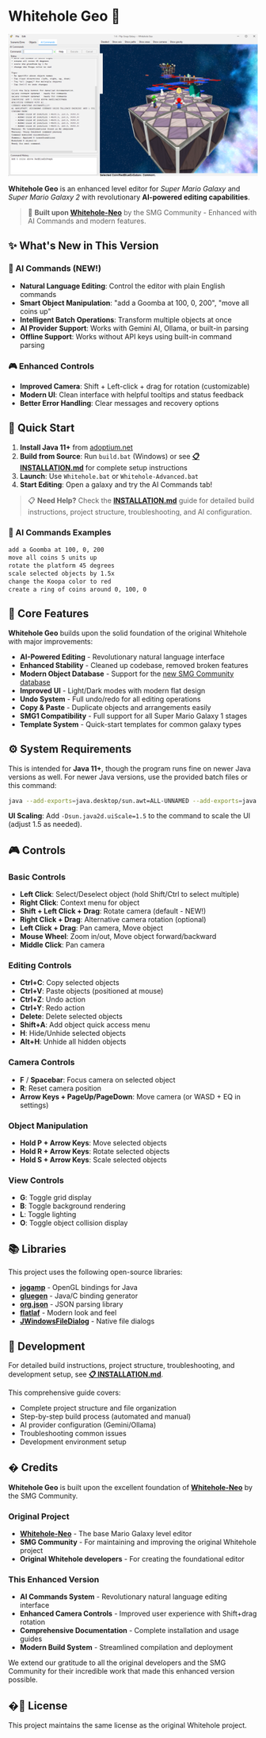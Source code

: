# Whitehole Geo 🌟

![Editing Flip-Swap Galaxy](https://github.com/TheProtaganist/Whitehole-Geo/blob/main/images/ExampleImage.png)

**Whitehole Geo** is an enhanced level editor for *Super Mario Galaxy* and *Super Mario Galaxy 2* with revolutionary **AI-powered editing capabilities**.

> 🙏 **Built upon [Whitehole-Neo](https://github.com/SMGCommunity/Whitehole-Neo)** by the SMG Community - Enhanced with AI Commands and modern features.

## ✨ What's New in This Version

### 🤖 AI Commands (NEW!)

- **Natural Language Editing**: Control the editor with plain English commands
- **Smart Object Manipulation**: "add a Goomba at 100, 0, 200", "move all coins up"
- **Intelligent Batch Operations**: Transform multiple objects at once
- **AI Provider Support**: Works with Gemini AI, Ollama, or built-in parsing
- **Offline Support**: Works without API keys using built-in command parsing

### 🎮 Enhanced Controls

- **Improved Camera**: Shift + Left-click + drag for rotation (customizable)
- **Modern UI**: Clean interface with helpful tooltips and status feedback
- **Better Error Handling**: Clear messages and recovery options

## 🚀 Quick Start

1. **Install Java 11+** from [adoptium.net](https://adoptium.net/)
2. **Build from Source**: Run `build.bat` (Windows) or see **[📋 INSTALLATION.md](INSTALLATION.md)** for complete setup instructions
3. **Launch**: Use `Whitehole.bat` or `Whitehole-Advanced.bat`
4. **Start Editing**: Open a galaxy and try the AI Commands tab!

> 📋 **Need Help?** Check the **[INSTALLATION.md](INSTALLATION.md)** guide for detailed build instructions, project structure, troubleshooting, and AI configuration.

### 🤖 AI Commands Examples

```text
add a Goomba at 100, 0, 200
move all coins 5 units up
rotate the platform 45 degrees
scale selected objects by 1.5x
change the Koopa color to red
create a ring of coins around 0, 100, 0
```

## 🎯 Core Features

**Whitehole Geo** builds upon the solid foundation of the original Whitehole with major improvements:

- **AI-Powered Editing** - Revolutionary natural language interface
- **Enhanced Stability** - Cleaned up codebase, removed broken features
- **Modern Object Database** - Support for the [new SMG Community database](https://github.com/SMGCommunity/galaxydatabase)
- **Improved UI** - Light/Dark modes with modern flat design
- **Undo System** - Full undo/redo for all editing operations
- **Copy & Paste** - Duplicate objects and arrangements easily
- **SMG1 Compatibility** - Full support for all Super Mario Galaxy 1 stages
- **Template System** - Quick-start templates for common galaxy types

## ⚙️ System Requirements

This is intended for **Java 11+**, though the program runs fine on newer Java versions as well. For newer Java versions, use the provided batch files or this command:

```bash
java --add-exports=java.desktop/sun.awt=ALL-UNNAMED --add-exports=java.desktop/sun.java2d=ALL-UNNAMED --add-exports=java.base/java.lang=ALL-UNNAMED --add-exports=java.base/java.nio=ALL-UNNAMED --add-exports=java.base/java.util=ALL-UNNAMED --add-exports=java.base/jdk.internal.misc=ALL-UNNAMED --add-exports=java.base/sun.nio.ch=ALL-UNNAMED --add-exports=java.logging/sun.util.logging.resources=ALL-UNNAMED -jar Whitehole.jar
```

**UI Scaling**: Add `-Dsun.java2d.uiScale=1.5` to the command to scale the UI (adjust 1.5 as needed).

## 🎮 Controls

### Basic Controls

- **Left Click**: Select/Deselect object (hold Shift/Ctrl to select multiple)
- **Right Click**: Context menu for object
- **Shift + Left Click + Drag**: Rotate camera (default - NEW!)
- **Right Click + Drag**: Alternative camera rotation (optional)
- **Left Click + Drag**: Pan camera, Move object
- **Mouse Wheel**: Zoom in/out, Move object forward/backward
- **Middle Click**: Pan camera

### Editing Controls

- **Ctrl+C**: Copy selected objects
- **Ctrl+V**: Paste objects (positioned at mouse)
- **Ctrl+Z**: Undo action
- **Ctrl+Y**: Redo action
- **Delete**: Delete selected objects
- **Shift+A**: Add object quick access menu
- **H**: Hide/Unhide selected objects
- **Alt+H**: Unhide all hidden objects

### Camera Controls

- **F** / **Spacebar**: Focus camera on selected object
- **R**: Reset camera position
- **Arrow Keys + PageUp/PageDown**: Move camera (or WASD + EQ in settings)

### Object Manipulation

- **Hold P + Arrow Keys**: Move selected objects
- **Hold R + Arrow Keys**: Rotate selected objects
- **Hold S + Arrow Keys**: Scale selected objects

### View Controls

- **G**: Toggle grid display
- **B**: Toggle background rendering
- **L**: Toggle lighting
- **O**: Toggle object collision display

## 📚 Libraries

This project uses the following open-source libraries:

- **[jogamp](https://jogamp.org/)** - OpenGL bindings for Java
- **[gluegen](https://jogamp.org/gluegen/www/)** - Java/C binding generator
- **[org.json](https://github.com/stleary/JSON-java)** - JSON parsing library
- **[flatlaf](https://github.com/JFormDesigner/FlatLaf)** - Modern look and feel
- **[JWindowsFileDialog](https://github.com/JacksonBrienen/JWindowsFileDialog)** - Native file dialogs

## 🔧 Development

For detailed build instructions, project structure, troubleshooting, and development setup, see **[📋 INSTALLATION.md](INSTALLATION.md)**.

This comprehensive guide covers:

- Complete project structure and file organization
- Step-by-step build process (automated and manual)
- AI provider configuration (Gemini/Ollama)
- Troubleshooting common issues
- Development environment setup

## � Credits

**Whitehole Geo** is built upon the excellent foundation of **[Whitehole-Neo](https://github.com/SMGCommunity/Whitehole-Neo)** by the SMG Community.

### Original Project
- **[Whitehole-Neo](https://github.com/SMGCommunity/Whitehole-Neo)** - The base Mario Galaxy level editor
- **SMG Community** - For maintaining and improving the original Whitehole project
- **Original Whitehole developers** - For creating the foundational editor

### This Enhanced Version
- **AI Commands System** - Revolutionary natural language editing interface
- **Enhanced Camera Controls** - Improved user experience with Shift+drag rotation
- **Comprehensive Documentation** - Complete installation and usage guides
- **Modern Build System** - Streamlined compilation and deployment

We extend our gratitude to all the original developers and the SMG Community for their incredible work that made this enhanced version possible.

## �📄 License

This project maintains the same license as the original Whitehole project.
